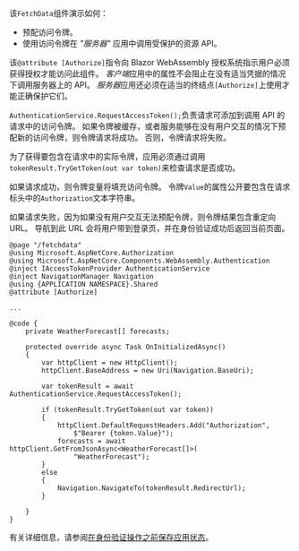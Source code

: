 该`FetchData`组件演示如何：

* 预配访问令牌。
* 使用访问令牌在 *"服务器"* 应用中调用受保护的资源 API。

该`@attribute [Authorize]`指令向 Blazor WebAssembly 授权系统指示用户必须获得授权才能访问此组件。 *客户端*应用中的属性不会阻止在没有适当凭据的情况下调用服务器上的 API。 *服务器*应用还必须在适当的终结点`[Authorize]`上使用才能正确保护它们。

`AuthenticationService.RequestAccessToken();`负责请求可添加到调用 API 的请求中的访问令牌。 如果令牌被缓存，或者服务能够在没有用户交互的情况下预配新的访问令牌，则令牌请求将成功。 否则，令牌请求将失败。

为了获得要包含在请求中的实际令牌，应用必须通过调用`tokenResult.TryGetToken(out var token)`来检查请求是否成功。 

如果请求成功，则令牌变量将填充访问令牌。 令牌`Value`的属性公开要包含在请求标头中的`Authorization`文本字符串。

如果请求失败，因为如果没有用户交互无法预配令牌，则令牌结果包含重定向 URL。 导航到此 URL 会将用户带到登录页，并在身份验证成功后返回当前页面。

```razor
@page "/fetchdata"
@using Microsoft.AspNetCore.Authorization
@using Microsoft.AspNetCore.Components.WebAssembly.Authentication
@inject IAccessTokenProvider AuthenticationService
@inject NavigationManager Navigation
@using {APPLICATION NAMESPACE}.Shared
@attribute [Authorize]

...

@code {
    private WeatherForecast[] forecasts;

    protected override async Task OnInitializedAsync()
    {
        var httpClient = new HttpClient();
        httpClient.BaseAddress = new Uri(Navigation.BaseUri);

        var tokenResult = await AuthenticationService.RequestAccessToken();

        if (tokenResult.TryGetToken(out var token))
        {
            httpClient.DefaultRequestHeaders.Add("Authorization", 
                $"Bearer {token.Value}");
            forecasts = await httpClient.GetFromJsonAsync<WeatherForecast[]>(
                "WeatherForecast");
        }
        else
        {
            Navigation.NavigateTo(tokenResult.RedirectUrl);
        }

    }
}
```

有关详细信息，请参阅[在身份验证操作之前保存应用状态](xref:security/blazor/webassembly/additional-scenarios#save-app-state-before-an-authentication-operation)。
